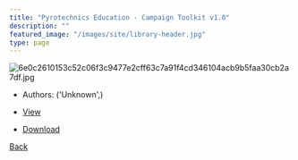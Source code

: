 ```yaml
---
title: "Pyrotechnics Education - Campaign Toolkit v1.0"
description: ""
featured_image: "/images/site/library-header.jpg"
type: page
---
```


![6e0c2610153c52c06f3c9477e2cff63c7a91f4cd346104acb9b5faa30cb2a7df.jpg](https://drive.google.com/uc?export=view&id=1ERN4Lf3ByCjtjMctnBxdU9i0htoWBKSO)
* Authors: ('Unknown',)
* [View](https://drive.google.com/uc?export=view&id=1xMgA-dPg7q9qrp_bmmqknVmfVNyavKvm)

* [Download](https://drive.google.com/uc?export=download&id=1xMgA-dPg7q9qrp_bmmqknVmfVNyavKvm)

[Back](http://localhost:1313/library/ebooks/
)